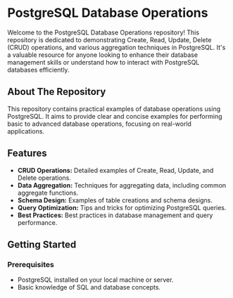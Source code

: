 # PostgreSQL Database Operations

Welcome to the PostgreSQL Database Operations repository! This repository is dedicated to demonstrating Create, Read, Update, Delete (CRUD) operations, and various aggregation techniques in PostgreSQL. It's a valuable resource for anyone looking to enhance their database management skills or understand how to interact with PostgreSQL databases efficiently.

## About The Repository

This repository contains practical examples of database operations using PostgreSQL. It aims to provide clear and concise examples for performing basic to advanced database operations, focusing on real-world applications.

## Features

- **CRUD Operations:** Detailed examples of Create, Read, Update, and Delete operations.
- **Data Aggregation:** Techniques for aggregating data, including common aggregate functions.
- **Schema Design:** Examples of table creations and schema designs.
- **Query Optimization:** Tips and tricks for optimizing PostgreSQL queries.
- **Best Practices:** Best practices in database management and query performance.

## Getting Started

### Prerequisites

- PostgreSQL installed on your local machine or server.
- Basic knowledge of SQL and database concepts.

